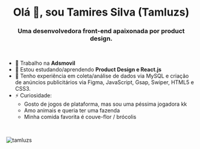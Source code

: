 <h1 align = "center"> Olá 👋, sou Tamires Silva (Tamluzs) </h1>
<h3 align = "center"> Uma desenvolvedora front-end apaixonada por product design. </h3>

<br/>

- 🔭 Trabalho na **Adsmovil**
- 🌱 Estou estudando/aprendendo **Product Design e React.js**
- 📄 Tenho experiência em coleta/análise de dados via MySQL e criação de anúncios publicitários via Figma, JavaScript, Gsap, Swiper, HTML5 e CSS3.
- ⚡ Curiosidade: 
    - Gosto de jogos de plataforma, mas sou uma péssima jogadora kk 
    - Amo animais e queria ter uma fazenda
    - Minha comida favorita é couve-flor / brócolis

<br/>

<!-- <p> <img align = "left" src = "https://github-readme-stats.vercel.app/api?username=tamluzs&show_icons=true&locale=en" alt = "tamluzs" /> </p> -->
<p> <img align = "center" src = "https://github-readme-stats.vercel.app/api/top-langs?username=tamluzs&show_icons=true&locale=en&layout=compact" alt = "tamluzs" /> </p>

